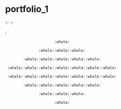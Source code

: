 # portfolio_1
:sparkles: :sparkles:

:


                          :whale: 
                          
                   :whale::whale::whale:
                   
            :whale::whale::whale::whale::whale:
            
     :whale::whale::whale::whale::whale::whale::whale: 
     
     :whale::whale::whale::whale::whale::whale::whale:
     
            :whale::whale::whale::whale::whale:
            
                   :whale::whale::whale:
                   
                          :whale:
